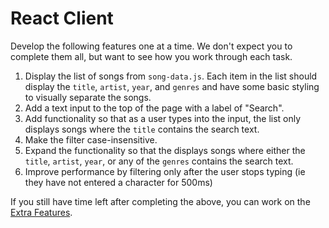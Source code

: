 # React Client

Develop the following features one at a time.
We don't expect you to complete them all, but want to see how you work through each task.

1. Display the list of songs from `song-data.js`.
   Each item in the list should display the `title`, `artist`, `year`, and `genres` and have some basic styling to visually separate the songs.
2. Add a text input to the top of the page with a label of "Search".
3. Add functionality so that as a user types into the input, the list only displays songs where the `title` contains the search text.
4. Make the filter case-insensitive.
5. Expand the functionality so that the displays songs where either the `title`, `artist`, `year`, or any of the `genres` contains the search text.
6. Improve performance by filtering only after the user stops typing (ie they have not entered a character for 500ms)

If you still have time left after completing the above, you can work on the [Extra Features](./4_ExtraFeatures.md).
